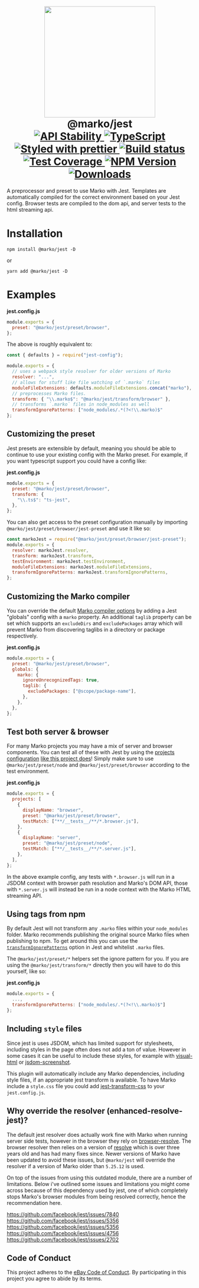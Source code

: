 <h1 align="center">
  <!-- Logo -->
  <img width="300" src="https://user-images.githubusercontent.com/1958812/60372848-03980180-99b3-11e9-87c2-0fa76c8b6ff4.png"/>
  <br/>
  @marko/jest
	<br/>

  <!-- Stability -->
  <a href="https://nodejs.org/api/documentation.html#documentation_stability_index">
    <img src="https://img.shields.io/badge/stability-stable-brightgreen.svg" alt="API Stability"/>
  </a>
  <!-- Language -->
  <a href="http://typescriptlang.org">
    <img src="https://img.shields.io/badge/%3C%2F%3E-typescript-blue.svg" alt="TypeScript"/>
  </a>
  <!-- Format -->
  <a href="https://github.com/prettier/prettier">
    <img src="https://img.shields.io/badge/styled_with-prettier-ff69b4.svg" alt="Styled with prettier"/>
  </a>
  <!-- CI -->
  <a href="https://travis-ci.org/marko-js/jest">
  <img src="https://img.shields.io/travis/marko-js/jest.svg" alt="Build status"/>
  </a>
  <!-- Coverage -->
  <a href="https://codecov.io/gh/marko-js/jest">
    <img src="https://codecov.io/gh/marko-js/jest/branch/master/graph/badge.svg?token=0WMSNt10pv" alt="Test Coverage"/>
  </a>
  <!-- NPM Version -->
  <a href="https://npmjs.org/package/@marko/jest">
    <img src="https://img.shields.io/npm/v/@marko/jest.svg" alt="NPM Version"/>
  </a>
  <!-- Downloads -->
  <a href="https://npmjs.org/package/@marko/jest">
    <img src="https://img.shields.io/npm/dm/@marko/jest.svg" alt="Downloads"/>
  </a>
</h1>

A preprocessor and preset to use Marko with Jest.
Templates are automatically compiled for the correct environment based on your Jest config. Browser tests are compiled to the dom api, and server tests to the html streaming api.

# Installation

```console
npm install @marko/jest -D
```

or

```console
yarn add @marko/jest -D
```

# Examples

**jest.config.js**

```javascript
module.exports = {
  preset: "@marko/jest/preset/browser",
};
```

The above is roughly equivalent to:

```javascript
const { defaults } = require("jest-config");

module.exports = {
  // uses a webpack style resolver for older versions of Marko
  resolver: "...",
  // allows for stuff like file watching of `.marko` files
  moduleFileExtensions: defaults.moduleFileExtensions.concat("marko"),
  // preprocesses Marko files.
  transform: { "\\.marko$": "@marko/jest/transform/browser" },
  // transforms `.marko` files in node_modules as well
  transformIgnorePatterns: ["node_modules/.*(?<!\\.marko)$"
};
```

## Customizing the preset

Jest presets are extensible by default, meaning you should be able to continue to use your existing config with the Marko preset. For example, if you want typescript support you could have a config like:

**jest.config.js**

```javascript
module.exports = {
  preset: "@marko/jest/preset/browser",
  transform: {
    "\\.ts$": "ts-jest",
  },
};
```

You can also get access to the preset configuration manually by importing `@marko/jest/preset/browser/jest-preset` and use it like so:

```javascript
const markoJest = require("@marko/jest/preset/browser/jest-preset");
module.exports = {
  resolver: markoJest.resolver,
  transform: markoJest.transform,
  testEnvironment: markoJest.testEnvironment,
  moduleFileExtensions: markoJest.moduleFileExtensions,
  transformIgnorePatterns: markoJest.transformIgnorePatterns,
};
```

## Customizing the Marko compiler

You can override the default [Marko compiler options](https://markojs.com/docs/compiler/#options) by adding a Jest "globals" config with a `marko` property.
An additional `taglib` property can be set which supports an `excludeDirs` and `excludePackages` array which will prevent Marko from discovering taglibs in a directory or package respectively.

**jest.config.js**

```javascript
module.exports = {
  preset: "@marko/jest/preset/browser",
  globals: {
    marko: {
      ignoreUnrecognizedTags: true,
      taglib: {
        excludePackages: ["@scope/package-name"],
      },
    },
  },
};
```

## Test both server & browser

For many Marko projects you may have a mix of server and browser components. You can test all of these with Jest by using the [projects configuration](https://jestjs.io/docs/en/configuration#projects-array-string-projectconfig) [like this project does](./blob/master/jest.config.js)! Simply make sure to use `@marko/jest/preset/node` and `@marko/jest/preset/browser` according to the test environment.

**jest.config.js**

```javascript
module.exports = {
  projects: [
    {
      displayName: "browser",
      preset: "@marko/jest/preset/browser",
      testMatch: ["**/__tests__/**/*.browser.js"],
    },
    {
      displayName: "server",
      preset: "@marko/jest/preset/node",
      testMatch: ["**/__tests__/**/*.server.js"],
    },
  ],
};
```

In the above example config, any tests with `*.browser.js` will run in a JSDOM context with browser path resolution and Marko's DOM API, those with `*.server.js` will instead be run in a node context with the Marko HTML streaming API.

## Using tags from npm

By default Jest will not transform any `.marko` files within your `node_modules` folder. Marko recommends publishing the original source Marko files when publishing to npm. To get around this you can use the [`transformIgnorePatterns`](https://jestjs.io/docs/en/tutorial-react-native#transformignorepatterns-customization) option in Jest and whitelist `.marko` files.

The `@marko/jest/preset/*` helpers set the ignore pattern for you. If you are using the `@marko/jest/transform/*` directly then you will have to do this yourself, like so:

**jest.config.js**

```javascript
module.exports = {
  ...,
  transformIgnorePatterns: ["node_modules/.*(?<!\\.marko)$"]
};
```

## Including `style` files

Since jest is uses JSDOM, which has limited support for stylesheets, including styles in the page often does not add a ton of value. However in some cases it can be useful to include these styles, for example with [visual-html](https://github.com/ebay/visual-html) or [jsdom-screenshot](https://github.com/dferber90/jsdom-screenshot).

This plugin will automatically include any Marko dependencies, including style files, if an appropriate jest transform is available.
To have Marko include a `style.css` file you could add [jest-transform-css](https://github.com/dferber90/jest-transform-css) to your `jest.config.js`.

## Why override the resolver (enhanced-resolve-jest)?

The default jest resolver does actually work fine with Marko when running server side tests, however in the browser they rely on [browser-resolve](https://github.com/shtylman/node-browser-resolve#readme). The browser resolver then relies on a version of [resolve](https://github.com/browserify/resolve) which is over three years old and has had many fixes since. Newer versions of Marko have been updated to avoid these issues, but `@marko/jest` will override the resolver if a version of Marko older than `5.25.12` is used.

On top of the issues from using this outdated module, there are a number of limitations. Below i've outlined some issues and limitations you might come across because of this dependency used by jest, one of which completely stops Marko's browser modules from being resolved correctly, hence the recommendation here.

https://github.com/facebook/jest/issues/7840
https://github.com/facebook/jest/issues/5356
https://github.com/facebook/jest/issues/5356
https://github.com/facebook/jest/issues/4756
https://github.com/facebook/jest/issues/2702

## Code of Conduct

This project adheres to the [eBay Code of Conduct](./.github/CODE_OF_CONDUCT.md). By participating in this project you agree to abide by its terms.
